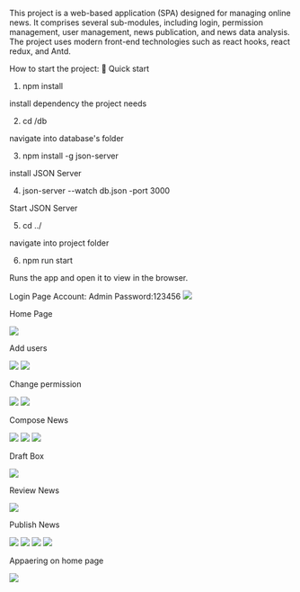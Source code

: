 This project is a web-based application (SPA) designed for managing online news. 
It comprises several sub-modules, including login, permission management, user management, news publication, and news data analysis. 
The project uses modern front-end technologies such as react hooks, react redux, and Antd.

How to start the project:
🚀 Quick start

1. npm install

  install dependency the project needs

2. cd /db

  navigate into database's folder

3. npm install -g json-server

  install JSON Server

4. json-server --watch db.json -port 3000

  Start JSON Server

5. cd ../

  navigate into project folder

6. npm run start

  Runs the app and open it to view in the browser.


Login Page  Account: Admin Password:123456
![](images/Login.png)

Home Page

![](images/Home%20page.png)

Add users 

![](images/Add%20user1.png)
![](images/Add%20user2.png)

Change permission

![](images/Manage%20roles'%20permisssions%20.png)
![](images/manage%20different%20right%20permissions.png)



Compose News 

![](images/compose%20news1.png)
![](images/compose%20news2.png)
![](images/compose%20news3.png)


Draft Box 

![](images/draft%20box.png)


Review News

![](images/review%20box2.png)


Publish News 

![](images/publish1.png)
![](images/publish2.png)
![](images/publish3.png)
![](images/publish4.png)

Appaering on home page

![](images/Appaering%20on%20home%20page.png)



